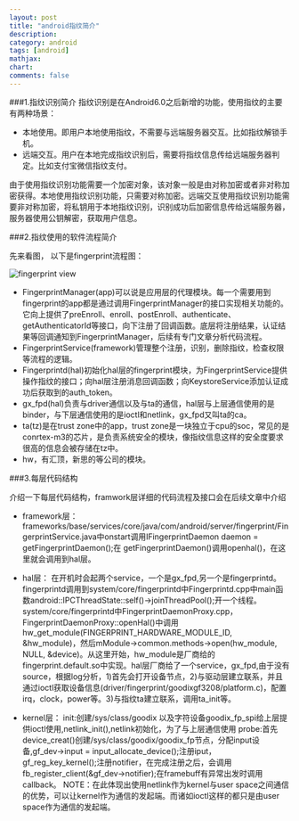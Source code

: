 ```yaml
---
layout: post
title: "android指纹简介"
description:
category: android
tags: [android]
mathjax: 
chart:
comments: false
---
```


###1.指纹识别简介
指纹识别是在Android6.0之后新增的功能，使用指纹的主要有两种场景：

+ 本地使用。即用户本地使用指纹，不需要与远端服务器交互。比如指纹解锁手机。
+ 远端交互。用户在本地完成指纹识别后，需要将指纹信息传给远端服务器判定。比如支付宝微信指纹支付。

由于使用指纹识别功能需要一个加密对象，该对象一般是由对称加密或者非对称加密获得。本地使用指纹识别功能，只需要对称加密。远端交互使用指纹识别功能需要非对称加密，将私钥用于本地指纹识别，识别成功后加密信息传给远端服务器，服务器使用公钥解密，获取用户信息。

###2.指纹使用的软件流程简介

先来看图， 以下是fingerprint流程图：

![fingerprint view](https://raw.githubusercontent.com/jsno9/jsno9.github.io/master/images/android/fingerprintview.png)

+ FingerprintManager(app)可以说是应用层的代理模块。每一个需要用到fingerprint的app都是通过调用FingerprintManager的接口实现相关功能的。它向上提供了preEnroll、enroll、postEnroll、authenticate、getAuthenticatorId等接口，向下注册了回调函数。底层将注册结果，认证结果等回调通知到FingerprintManager，后续有专门文章分析代码流程。
+ FingerprintService(framework)管理整个注册，识别，删除指纹，检查权限等流程的逻辑。
+ Fingerprintd(hal)初始化hal层的fingerprint模块，为FingerprintService提供操作指纹的接口；向hal层注册消息回调函数；向KeystoreService添加认证成功后获取到的auth_token。
+ gx_fpd(hal)负责与driver通信以及与ta的通信，hal层与上层通信使用的是binder，与下层通信使用的是ioctl和netlink，gx_fpd又叫ta的ca。
+ ta(tz)是在trust zone中的app，trust zone是一块独立于cpu的soc，常见的是conrtex-m3的芯片，是负责系统安全的模块，像指纹信息这样的安全度要求很高的信息会被存储在tz中。
+ hw，有汇顶，新思的等公司的模块。

###3.每层代码结构

介绍一下每层代码结构，framwork层详细的代码流程及接口会在后续文章中介绍

+ framework层：
	frameworks/base/services/core/java/com/android/server/fingerprint/FingerprintService.java中onstart调用IFingerprintDaemon daemon = getFingerprintDaemon();在 getFingerprintDaemon()调用openhal()，在这里就会调用到hal层。

+ hal层：
	在开机时会起两个service，一个是gx_fpd,另一个是fingerprintd。fingerprintd调用到system/core/fingerprintd中Fingerprintd.cpp中main函数android::IPCThreadState::self()->joinThreadPool();开一个线程。
system/core/fingerprintd中FingerprintDaemonProxy.cpp，FingerprintDaemonProxy::openHal()中调用hw_get_module(FINGERPRINT_HARDWARE_MODULE_ID, &hw_module)，然后mModule->common.methods->open(hw_module, NULL, &device)。从这里开始，hw_module是厂商给的fingerprint.default.so中实现。hal层厂商给了一个service，gx_fpd,由于没有source，根据log分析，1)首先会打开设备节点，2)与驱动层建立联系，并且通过ioctl获取设备信息(driver/fingerprint/goodixgf3208/platform.c)，配置irq，clock，power等。3)与指纹ta建立联系，调用ta_init等。

+ kernel层：
	init:创建/sys/class/goodix 以及字符设备goodix_fp_spi给上层提供ioctl使用,netlink_init(),netlink初始化，为了与上层通信使用 
	probe:首先device_creat()创建/sys/class/goodix/goodix_fp节点，分配input设备,gf_dev->input = input_allocate_device();注册iput，gf_reg_key_kernel();注册notifier，在完成注册之后，会调用fb_register_client(&gf_dev->notifier);在framebuff有异常出发时调用callback。
	NOTE：在此体现出使用netlink作为kernel与user space之间通信的优势，可以让kernel作为通信的发起端。而诸如ioctl这样的都只是由user space作为通信的发起端。

